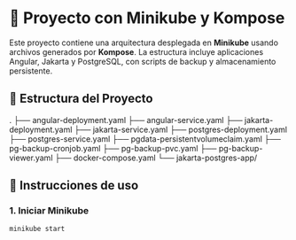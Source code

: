 # 🐳 Proyecto con Minikube y Kompose

Este proyecto contiene una arquitectura desplegada en **Minikube** usando archivos generados por **Kompose**. La estructura incluye aplicaciones Angular, Jakarta y PostgreSQL, con scripts de backup y almacenamiento persistente.

## 📁 Estructura del Proyecto

.
├── angular-deployment.yaml
├── angular-service.yaml
├── jakarta-deployment.yaml
├── jakarta-service.yaml
├── postgres-deployment.yaml
├── postgres-service.yaml
├── pgdata-persistentvolumeclaim.yaml
├── pg-backup-cronjob.yaml
├── pg-backup-pvc.yaml
├── pg-backup-viewer.yaml
├── docker-compose.yaml
└── jakarta-postgres-app/

## 🚀 Instrucciones de uso

### 1. Iniciar Minikube

```bash
minikube start
